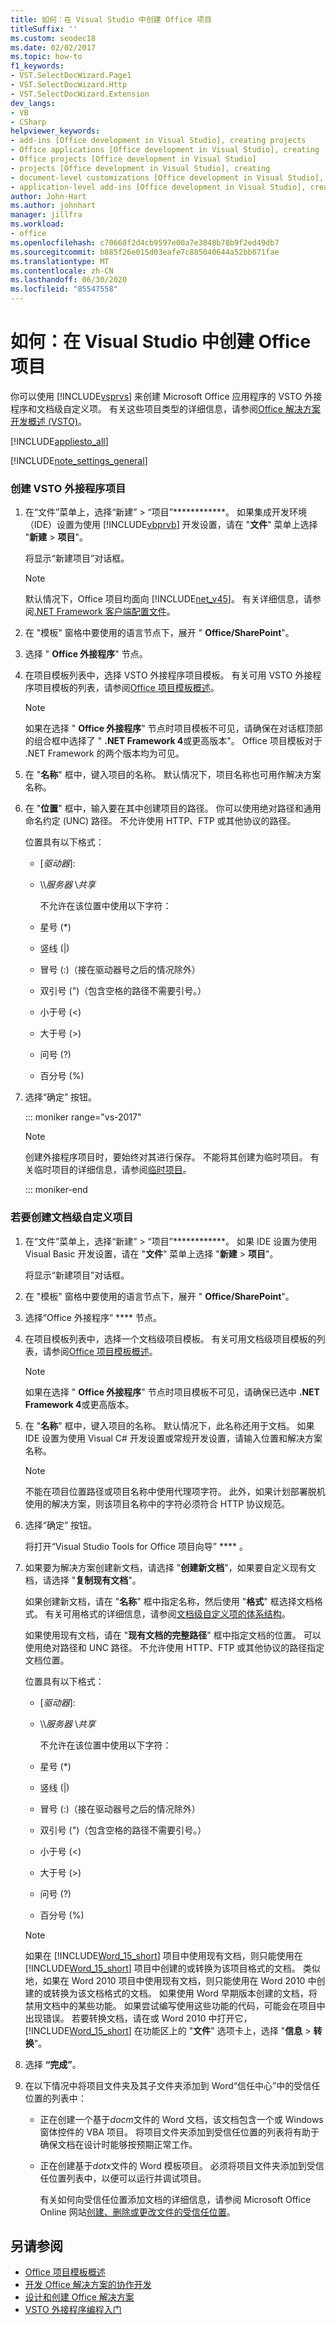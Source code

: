 ```yaml
---
title: 如何：在 Visual Studio 中创建 Office 项目
titleSuffix: ''
ms.custom: seodec18
ms.date: 02/02/2017
ms.topic: how-to
f1_keywords:
- VST.SelectDocWizard.Page1
- VST.SelectDocWizard.Http
- VST.SelectDocWizard.Extension
dev_langs:
- VB
- CSharp
helpviewer_keywords:
- add-ins [Office development in Visual Studio], creating projects
- Office applications [Office development in Visual Studio], creating
- Office projects [Office development in Visual Studio]
- projects [Office development in Visual Studio], creating
- document-level customizations [Office development in Visual Studio], creating
- application-level add-ins [Office development in Visual Studio], creating projects
author: John-Hart
ms.author: johnhart
manager: jillfra
ms.workload:
- office
ms.openlocfilehash: c70668f2d4cb9597e00a7e3848b78b9f2ed49db7
ms.sourcegitcommit: b885f26e015d03eafe7c885040644a52bb071fae
ms.translationtype: MT
ms.contentlocale: zh-CN
ms.lasthandoff: 06/30/2020
ms.locfileid: "85547558"
---
```

# <a name="how-to-create-office-projects-in-visual-studio"></a>如何：在 Visual Studio 中创建 Office 项目
  你可以使用 [!INCLUDE[vsprvs](../sharepoint/includes/vsprvs-md.md)] 来创建 Microsoft Office 应用程序的 VSTO 外接程序和文档级自定义项。 有关这些项目类型的详细信息，请参阅[Office 解决方案开发概述 &#40;VSTO&#41;](../vsto/office-solutions-development-overview-vsto.md)。

 [!INCLUDE[appliesto_all](../vsto/includes/appliesto-all-md.md)]

 [!INCLUDE[note_settings_general](../sharepoint/includes/note-settings-general-md.md)]

### <a name="to-create-a-vsto-add-in-project"></a>创建 VSTO 外接程序项目

1. 在“文件”菜单上，选择“新建” > “项目”************。 如果集成开发环境（IDE）设置为使用 [!INCLUDE[vbprvb](../sharepoint/includes/vbprvb-md.md)] 开发设置，请在 "**文件**" 菜单上选择 "**新建**  >  **项目**"。

    将显示“新建项目”对话框。

   > [!NOTE]
   > 默认情况下，Office 项目均面向 [!INCLUDE[net_v45](../vsto/includes/net-v45-md.md)]。 有关详细信息，请参阅[.NET Framework 客户端配置文件](/dotnet/framework/deployment/client-profile)。

2. 在 "模板" 窗格中要使用的语言节点下，展开 " **Office/SharePoint**"。

3. 选择 " **Office 外接程序**" 节点。

4. 在项目模板列表中，选择 VSTO 外接程序项目模板。 有关可用 VSTO 外接程序项目模板的列表，请参阅[Office 项目模板概述](../vsto/office-project-templates-overview.md)。

   > [!NOTE]
   > 如果在选择 " **Office 外接程序**" 节点时项目模板不可见，请确保在对话框顶部的组合框中选择了 " **.NET Framework 4**或更高版本"。 Office 项目模板对于 .NET Framework 的两个版本均为可见。

5. 在 "**名称**" 框中，键入项目的名称。 默认情况下，项目名称也可用作解决方案名称。

6. 在 "**位置**" 框中，输入要在其中创建项目的路径。 你可以使用绝对路径和通用命名约定 (UNC) 路径。 不允许使用 HTTP、FTP 或其他协议的路径。

    位置具有以下格式：

   * [*驱动器*\]\:

   * \\\\*服务器* \\*共享*

     不允许在该位置中使用以下字符：

   * 星号 (*)

   * 竖线 (|)

   * 冒号 (:)（接在驱动器号之后的情况除外）

   * 双引号 (")（包含空格的路径不需要引号。）

   * 小于号 (\<)

   * 大于号 (>)

   * 问号 (?)

   * 百分号 (%)

7. 选择“确定”  按钮。

   ::: moniker range="vs-2017"

   > [!NOTE]
   > 创建外接程序项目时，要始终对其进行保存。 不能将其创建为临时项目。 有关临时项目的详细信息，请参阅[临时项目](../ide/creating-solutions-and-projects.md#create-a-temporary-project)。

   ::: moniker-end

### <a name="to-create-a-document-level-customization-project"></a>若要创建文档级自定义项目

1. 在“文件”菜单上，选择“新建” > “项目”************。 如果 IDE 设置为使用 Visual Basic 开发设置，请在 "**文件**" 菜单上选择 "**新建**  >  **项目**"。

    将显示“新建项目”对话框。

2. 在 "模板" 窗格中要使用的语言节点下，展开 " **Office/SharePoint**"。

3. 选择“Office 外接程序” **** 节点。

4. 在项目模板列表中，选择一个文档级项目模板。 有关可用文档级项目模板的列表，请参阅[Office 项目模板概述](../vsto/office-project-templates-overview.md)。

   > [!NOTE]
   > 如果在选择 " **Office 外接程序**" 节点时项目模板不可见，请确保已选中 **.NET Framework 4**或更高版本。

5. 在 "**名称**" 框中，键入项目的名称。 默认情况下，此名称还用于文档。 如果 IDE 设置为使用 Visual C# 开发设置或常规开发设置，请输入位置和解决方案名称。

   > [!NOTE]
   > 不能在项目位置路径或项目名称中使用代理项字符。 此外，如果计划部署脱机使用的解决方案，则该项目名称中的字符必须符合 HTTP 协议规范。

6. 选择“确定”  按钮。

    将打开“Visual Studio Tools for Office 项目向导” **** 。

7. 如果要为解决方案创建新文档，请选择 "**创建新文档**"，如果要自定义现有文档，请选择 "**复制现有文档**"。

    如果创建新文档，请在 "**名称**" 框中指定名称，然后使用 "**格式**" 框选择文档格式。 有关可用格式的详细信息，请参阅[文档级自定义项的体系结构](../vsto/architecture-of-document-level-customizations.md)。

    如果使用现有文档，请在 "**现有文档的完整路径**" 框中指定文档的位置。 可以使用绝对路径和 UNC 路径。 不允许使用 HTTP、FTP 或其他协议的路径指定文档位置。

    位置具有以下格式：

   - [*驱动器*\]\:

   - \\\\*服务器* \\*共享*

     不允许在该位置中使用以下字符：

   - 星号 (*)

   - 竖线 (|)

   - 冒号 (:)（接在驱动器号之后的情况除外）

   - 双引号 (")（包含空格的路径不需要引号。）

   - 小于号 (\<)

   - 大于号 (>)

   - 问号 (?)

   - 百分号 (%)

   > [!NOTE]
   > 如果在 [!INCLUDE[Word_15_short](../vsto/includes/word-15-short-md.md)] 项目中使用现有文档，则只能使用在 [!INCLUDE[Word_15_short](../vsto/includes/word-15-short-md.md)] 项目中创建的或转换为该项目格式的文档。 类似地，如果在 Word 2010 项目中使用现有文档，则只能使用在 Word 2010 中创建的或转换为该文档格式的文档。 如果使用 Word 早期版本创建的文档，将禁用文档中的某些功能。 如果尝试编写使用这些功能的代码，可能会在项目中出现错误。 若要转换文档，请在或 Word 2010 中打开它， [!INCLUDE[Word_15_short](../vsto/includes/word-15-short-md.md)] 在功能区上的 "**文件**" 选项卡上，选择 "**信息**  >  **转换**"。

8. 选择 **“完成”**。

9. 在以下情况中将项目文件夹及其子文件夹添加到 Word“信任中心”中的受信任位置的列表中：

   - 正在创建一个基于*docm*文件的 Word 文档，该文档包含一个或 Windows 窗体控件的 VBA 项目。 将项目文件夹添加到受信任位置的列表将有助于确保文档在设计时能够按预期正常工作。

   - 正在创建基于*dotx*文件的 Word 模板项目。 必须将项目文件夹添加到受信任位置列表中，以便可以运行并调试项目。

     有关如何向受信任位置添加文档的详细信息，请参阅 Microsoft Office Online 网站[创建、删除或更改文件的受信任位置](https://support.office.com/article/Create-remove-or-change-a-trusted-location-for-your-files-f5151879-25ea-4998-80a5-4208b3540a62)。

## <a name="see-also"></a>另请参阅
- [Office 项目模板概述](../vsto/office-project-templates-overview.md)
- [开发 Office 解决方案的协作开发](../vsto/collaborative-development-of-office-solutions.md)
- [设计和创建 Office 解决方案](../vsto/designing-and-creating-office-solutions.md)
- [VSTO 外接程序编程入门](../vsto/getting-started-programming-vsto-add-ins.md)
